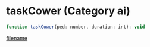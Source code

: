 # taskCower (Category ai)

```js
function taskCower(ped: number, duration: int): void
```

[filename](taskCower_m.md ':include')